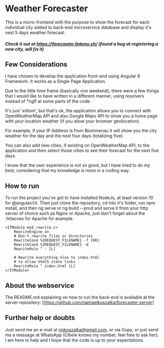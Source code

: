# Weather Forecaster

This is a micro-frontend with the purpose to show the forecast for each individual city added to back-end microservice database and display it's
next 5 days weather forecast.

##### Check it out at https://forecaster.linkmu.ch/ (found a bug at registering a new city, will fix it)

## Few Considerations

I have chosen to develop the application  front-end using Angular 8 Framework.
It works as a Single Page Application.

Due to the little time frame (basically one weekend), there were a few things
that I would like to have written in a different manner, using resolvers instead of
*ngIf at some parts of the code.

It's just 'xiitism', but that's ok, the application allows you to connect
with OpenWeatherMap API and also Google Maps API to show you a home page with 
your location weather (if you allow your browser geolocation).

For example, if your IP Address is from Blummenau it will show you  the city weather
for the day and the next four days (totalizing five).

You can also add new cities, if existing on OpenWeatherMap API, to the application and then
select those cities to see their forecast for the next five days.

I know that the user experience is not so good, but I have tried to do my best, considering
that my knowledge is more in a coding way.

## How to run

To run the project you've got to have installed NodeJs, at least version 10 for @angular/cli.
Then just clone the repository, cd into it's folder, run npm install, and then ng serve or ng build --prod and serve it from
your http server of choice such as Nginx or Apache, just don't forget about the .httacces for Apache for example.


```
<IfModule mod_rewrite.c>
    RewriteEngine on
    # Don't rewrite files or directories
    RewriteCond %{REQUEST_FILENAME} -f [OR]
    RewriteCond %{REQUEST_FILENAME} -d
    RewriteRule ^ - [L]

    # Rewrite everything else to index.html
    # to allow html5 state links
    RewriteRule ^ index.html [L]
</IfModule>
```
## About the webservice

The README.md explaining on how to run the back-end is available at the server repository: [https://github.com/raphaelkoszalka/forecaster-server]


## Further help or doubts
Just send me an e-mail at rmkoszalka@gmail.com, or via Gupy, or just send me a message at WhatsApp (Cibele knows my number, feel free to ask her).
I am here to help and I hope that the code is up to your expectations.
